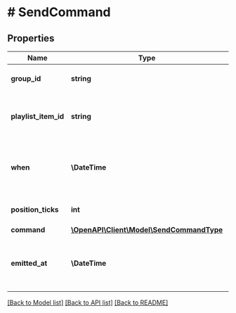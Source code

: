 # # SendCommand

## Properties

Name | Type | Description | Notes
------------ | ------------- | ------------- | -------------
**group_id** | **string** | Gets the group identifier. | [optional]
**playlist_item_id** | **string** | Gets the playlist identifier of the playing item. | [optional]
**when** | **\DateTime** | Gets or sets the UTC time when to execute the command. | [optional]
**position_ticks** | **int** | Gets the position ticks. | [optional]
**command** | [**\OpenAPI\Client\Model\SendCommandType**](SendCommandType.md) |  | [optional]
**emitted_at** | **\DateTime** | Gets the UTC time when this command has been emitted. | [optional]

[[Back to Model list]](../../README.md#models) [[Back to API list]](../../README.md#endpoints) [[Back to README]](../../README.md)
